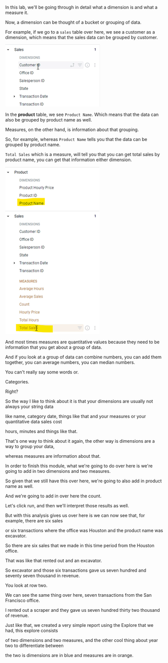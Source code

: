 In this lab, we'll be going through in detail what a dimension is and what a measure it.

Now, a dimension can be thought of a bucket or grouping of data.

For example, if we go to a `sales` table over here, we see a customer as a dimension, which means that the sales data can be grouped by customer.

![](./images/29.png)

In the **product** table, we see `Product Name`. Which means that the data can also be grouped by product name as well.

Measures, on the other hand, is information about that grouping.

So, for example, whereas `Product Name` tells you that the data can be grouped by product name.

`Total Sales` which is a measure, will tell you that you can get total sales by product name, you can get that information either dimension.

![](./images/30.png)

And most times measures are quantitative values because they need to be information that you get about a group of data.

And if you look at a group of data can combine numbers, you can add them together, you can average numbers, you can median numbers.

You can't really say some words or.

Categories.

Right?

So the way I like to think about it is that your dimensions are usually not always your string data

like name, category date, things like that and your measures or your quantitative data sales cost

hours, minutes and things like that.

That's one way to think about it again, the other way is dimensions are a way to group your data,

whereas measures are information about that.

In order to finish this module, what we're going to do over here is we're going to add in two dimensions and two measures.

So given that we still have this over here, we're going to also add in product name as well.

And we're going to add in over here the count.

Let's click run, and then we'll interpret those results as well.

But with this analysis gives us over here is we can now see that, for example, there are six sales

or six transactions where the office was Houston and the product name was excavator.

So there are six sales that we made in this time period from the Houston office.

That was like that rented out and an excavator.

So excavator and those six transactions gave us seven hundred and seventy seven thousand in revenue.

You look at row two.

We can see the same thing over here, seven transactions from the San Francisco office.

I rented out a scraper and they gave us seven hundred thirty two thousand of revenue.

Just like that, we created a very simple report using the Explore that we had, this explore consists

of two dimensions and two measures, and the other cool thing about year two to differentiate between

the two is dimensions are in blue and measures are in orange.